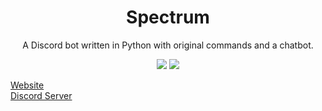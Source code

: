 <h1 align=center>Spectrum</h1>

<p align=center>A Discord bot written in Python with original commands and a chatbot.</p>

<p align=center>
<img src=https://img.shields.io/badge/discord-py-blue.svg>
<img src=https://img.shields.io/badge/python-3.5-orange.svg>
</p>

<a href="https://spectrix.pythonanywhere.com/spectrum">Website</a><br>
<a href="https://discord.gg/ecXdjTD/">Discord Server</a>
